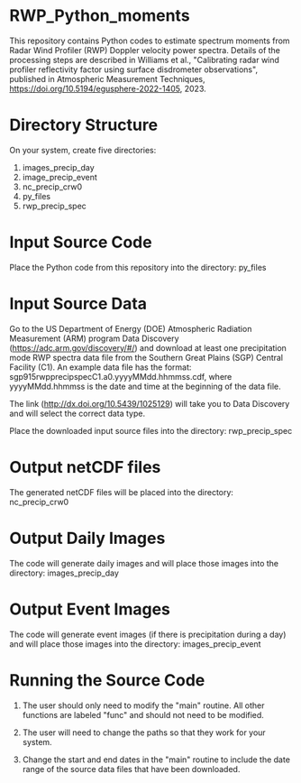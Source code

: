 # RWP_Python_moments
This repository contains Python codes to estimate spectrum moments from Radar Wind Profiler (RWP) Doppler velocity power spectra. 
Details of the processing steps are described in Williams et al., "Calibrating radar wind profiler reflectivity factor using surface disdrometer observations", published in Atmospheric Measurement Techniques, https://doi.org/10.5194/egusphere-2022-1405, 2023.

# Directory Structure
On your system, create five directories:
   1) images_precip_day
   2) image_precip_event
   3) nc_precip_crw0
   4) py_files
   5) rwp_precip_spec

# Input Source Code
Place the Python code from this repository into the directory: py_files

# Input Source Data
Go to the US Department of Energy (DOE) Atmospheric Radiation Measurement (ARM) program Data Discovery (https://adc.arm.gov/discovery/#/) and download at least one precipitation mode RWP spectra data file from the Southern Great Plains (SGP) Central Facility (C1). An example data file has the format: sgp915rwpprecipspecC1.a0.yyyyMMdd.hhmmss.cdf, where yyyyMMdd.hhmmss is the date and time at the beginning of the data file. 

The link (http://dx.doi.org/10.5439/1025129) will take you to Data Discovery and will select the correct data type. 

Place the downloaded input source files into the directory: rwp_precip_spec

# Output netCDF files
The generated netCDF files will be placed into the directory: nc_precip_crw0

# Output Daily Images
The code will generate daily images and will place those images into the directory: images_precip_day

# Output Event Images
The code will generate event images (if there is precipitation during a day) and will place those images into the directory: images_precip_event

# Running the Source Code
1) The user should only need to modify the "main" routine. All other functions are labeled "func" and should not need to be modified.

2) The user will need to change the paths so that they work for your system.

3) Change the start and end dates in the "main" routine to include the date range of the source data files that have been downloaded. 

